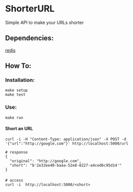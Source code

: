 #  ShorterURL

Simple API to make your URLs shorter

## Dependencies:
[redis](http://redis.io/download#installation)


## How To:

### Installation:
```
make setup
make test
```

### Use:
```
make run
```


#### Short an URL
```
curl -i -H "Content-Type: application/json" -X POST -d '{"url":"http://google.com"}' http://localhost:5000/url
```

```
# response
{
  "original": "http://google.com",
  "short": "b'2e32ee40-baaa-52e8-8227-a4ced6c95d14'"
}

```

####
```
# access
curl -i  http://localhost:5000/<short>
```
